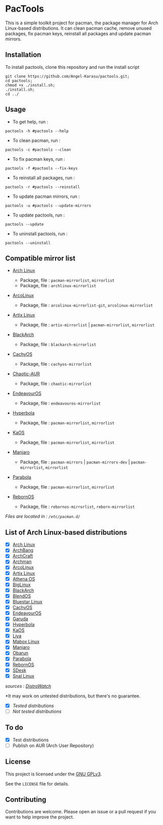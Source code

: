 # PacTools

This is a simple toolkit project for pacman, the package manager for Arch Linux-based distributions. It can clean pacman cache, remove unused packages, fix pacman keys, reinstall all packages and update pacman mirrors.

## Installation

To install pactools, clone this repository and run the install script
```shell
git clone https://github.com/Angel-Karasu/pactools.git;
cd pactools;
chmod +x ./install.sh;
./install.sh;
cd ../
```

## Usage

- To get help, run :
```shell
pactools -h #pactools --help
```

- To clean pacman, run :
```shell
pactools -c #pactools --clean
```

- To fix pacman keys, run :
```shell
pactools -f #pactools --fix-keys
```

- To reinstall all packages, run :
```shell
pactools -r #pactools --reinstall
```

- To update pacman mirrors, run :
```shell
pactools -u #pactools --update-mirrors
```

- To update pactools, run :
```shell
pactools --update
```

- To uninstall pactools, run :
```shell
pactools --uninstall
```

## Compatible mirror list

- [Arch Linux](https://archlinux.org/mirrorlist/?country=all&protocol=https&use_mirror_status=on)
  - Package, file : `pacman-mirrorlist`, `mirrorlist`
  - Package, file : `archlinux-mirrorlist`

- [ArcoLinux](https://raw.githubusercontent.com/arcolinux/arcolinux-mirrorlist/master/etc/pacman.d/arcolinux-mirrorlist)
  - Package, file : `arcolinux-mirrorlist-git`, `arcolinux-mirrorlist`

- [Artix Linux](https://gitea.artixlinux.org/packages/artix-mirrorlist/raw/branch/master/mirrorlist)
  - Package, file : `artix-mirrorlist` | `pacman-mirrorlist`, `mirrorlist`

- [BlackArch](https://raw.githubusercontent.com/BlackArch/blackarch-site/master/blackarch-mirrorlist)
  - Package, file : `blackarch-mirrorlist`

- [CachyOS](https://raw.githubusercontent.com/CachyOS/CachyOS-PKGBUILDS/master/cachyos-mirrorlist/cachyos-mirrorlist)
  - Package, file : `cachyos-mirrorlist`

- [Chaotic-AUR](https://aur.chaotic.cx/mirrorlist.txt)
  - Package, file : `chaotic-mirrorlist`

- [EndeavourOS](https://gitlab.com/endeavouros-filemirror/PKGBUILDS/-/raw/master/endeavouros-mirrorlist/endeavouros-mirrorlist)
  - Package, file : `endeavouros-mirrorlist`

- [Hyperbola](https://www.hyperbola.info/mirrorlist/?country=all&protocol=https&use_mirror_status=on)
  - Package, file : `pacman-mirrorlist`, `mirrorlist`

- [KaOS](https://raw.githubusercontent.com/KaOSx/core/master/pacman-mirrorlist/mirrorlist)
  - Package, file : `pacman-mirrorlist`, `mirrorlist`

- [Manjaro](https://repo.manjaro.org/mirrors.json)
  - Package, file : `pacman-mirrors` | `pacman-mirrors-dev` | `pacman-mirrorlist`, `mirrorlist`

- [Parabola](https://www.parabola.nu/mirrorlist/?country=all&protocol=https&use_mirror_status=on)
  - Package, file : `pacman-mirrorlist`, `mirrorlist`

- [RebornOS](https://raw.githubusercontent.com/RebornOS-Team/rebornos-mirrorlist/main/reborn-mirrorlist)
  - Package, file : `rebornos-mirrorlist`, `reborn-mirrorlist`

*Files are located in : `/etc/pacman.d/`*

## List of Arch Linux-based distributions

- [x] [Arch Linux](https://distrowatch.com/table.php?distribution=arch)
- [x] [ArchBang](https://distrowatch.com/table.php?distribution=archbang)
- [x] [ArchCraft](https://distrowatch.com/table.php?distribution=archcraft)
- [x] [Archman](https://distrowatch.com/table.php?distribution=archman)
- [x] [ArcoLinux](https://distrowatch.com/table.php?distribution=arco)
- [x] [Artix Linux](https://distrowatch.com/table.php?distribution=artix)
- [x] [Athena OS](https://distrowatch.com/table.php?distribution=athena)
- [x] [BigLinux](https://distrowatch.com/table.php?distribution=biglinux)
- [x] [BlackArch](https://distrowatch.com/table.php?distribution=blackarch)
- [x] [BlendOS](https://distrowatch.com/table.php?distribution=blendos)
- [X] [Bluestar Linux](https://distrowatch.com/table.php?distribution=bluestar)
- [x] [CachyOS](https://distrowatch.com/table.php?distribution=Cachyos)
- [x] [EndeavourOS](https://distrowatch.com/table.php?distribution=endeavour)
- [x] [Garuda](https://distrowatch.com/table.php?distribution=garuda)
- [x] [Hyperbola](https://distrowatch.com/table.php?distribution=hyperbola)
- [x] [KaOS](https://distrowatch.com/table.php?distribution=kaos)
- [x] [Liya](https://distrowatch.com/table.php?distribution=liya)
- [x] [Mabox Linux](https://distrowatch.com/table.php?distribution=mabox)
- [x] [Manjaro](https://distrowatch.com/table.php?distribution=manjaro)
- [x] [Obarun](https://distrowatch.com/table.php?distribution=obarun)
- [x] [Parabola](https://distrowatch.com/table.php?distribution=parabola)
- [x] [RebornOS](https://distrowatch.com/table.php?distribution=rebornos)
- [x] [SDesk](https://distrowatch.com/table.php?distribution=sdesk)
- [X] [Snal Linux](https://distrowatch.com/table.php?distribution=snal)

*sources : [DistroWatch](https://distrowatch.com)*

*It may work on untested distributions, but there's no guarantee.
- [x] *Tested distributions*
- [ ] *Not tested distributions*

## To do

- [x] Test distributions
- [ ] Publish on AUR (Arch User Repository)

## License

This project is licensed under the [GNU GPLv3](https://choosealicense.com/licenses/gpl-3.0/).

See the `LICENSE` file for details.

## Contributing

Contributions are welcome. Please open an issue or a pull request if you want to help improve the project.
